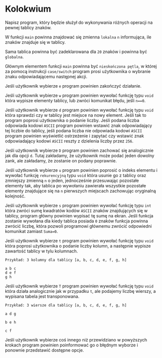 # Kolokwium  

Napisz program, który będzie służył do wykonywania różnych operacji na pewnej tablicy znaków.  

W funkcji `main` powinna znajdować się zmienna `lokalna` `n` informująca, ile znaków znajduje się w tablicy.  

Sama tablica powinna być zadeklarowana dla `20` znaków i powinna być `globalna`.  

Głównym elementem funkcji `main` powinna być `nieskończona pętla`, w której za pomocą instrukcji `case/switch` program prosi użytkownika o wybranie znaku odpowiadającemu następnej akcji. 

 Jeśli użytkownik wybierze `e` program powinien zakończyć działanie.  

Jeśli użytkownik wybierze `w` program powinien wywołać funkcję typu `void` która wypisze elementy tablicy, lub zwróci komunikat błędu, jeśli `n==0`.  

Jeśli użytkownik wybierze `d` program powinien wywołać funkcję typu `void` która sprawdzi czy w tablicy jest miejsce na nowy element. Jeśli tak to program poprosi użytkownika o podanie liczby. Jeśli podana liczba odpowiada kodowi `ASCII` program powinien wstawić znak odpowiadający tej liczbie do tablicy, jeśli podana liczba nie odpowiada kodowi `ASCII` program powinien wyświetlić ostrzeżenie i zapytać czy wstawić znak odpowiadający kodowi `ASCII` reszty z dzielenia liczby przez `256`. 

Jeśli użytkownik wybierze `D` program powinien zachować się analogicznie jak dla opcji `d`. Tutaj zakładamy, że użytkownik może podać jeden dowolny zank, ale zakładamy, że zostanie on podany poprawnie. 

Jeśli użytkownik wybierze `u` program powinien poprosić o indeks elementu i wywołać funkcję `rekurencyjną` typu `void` która usunie go z tablicy oraz zmniejszy zmienną `n` o jeden, jednocześnie przesuwając pozostałe elementy tak, aby tablica po wywołaniu zawierała wszystkie pozostałe elementy znajdujące się na `n` pierwszych miejscach zachowując oryginalną kolejność.

Jeśli użytkownik wybierze `s` program powinien wywołać funkcję typu `int` która zwróci sumę kwadratów kodów `ASCII` znaków znajdujących się w tablicy, program główny powinien wypisać tę sumę na ekran. Jeśli funkcja zostanie wywołana dla kiedy tablica posiada `0` znaków funkcja powinna zwrócić liczbę, która pozwoli programowi głównemu zwrócić odpowiedni komunikat zamiast `Suma=0`. 

Jeśli użytkownik wybierze `t` program powinien wywołać funkcję typu `void` która poprosi użytkownika o podanie liczby kolumn, a następnie wypisze zawartość tablicy w tylu kolumnach. 

```
Przykład: 3 kolumny dla tablicy [a, b, c, d, e, f, g, h] 

a b c
d e f
g h
``` 

Jeśli użytkownik wybierze `T` program powinien wywołać funkcję typu `void` która działa analogicznie jak w przypadku `t`, ale podajemy liczbę wierszy, a wypisana tabela jest transponowana. 

```
Przykład: 3 wiersze dla tablicy [a, b, c, d, e, f, g, h] 

a d g 

b e h

c f 

```  

Jeśli użytkownik wybierze coś innego niż przewidziano w powyższych krokach program powinien poinformować go o błędnym wyborze i ponownie przedstawić dostępne opcje. 

 
